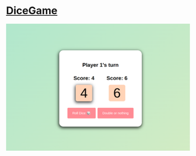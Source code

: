 # [DiceGame](https://caro-oviedo.github.io/DiceGame/)

<a href="https://caro-oviedo.github.io/DiceGame/"><img src="diceGame.png"></a>

